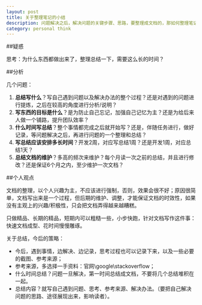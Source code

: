 ```yaml
---
layout: post
title: 关于整理笔记的小结
description: 问题解决之后，解决问题的关键步骤、思路，要整理成文档的，那如何整理笔记？
category: personal think
---
```


##疑惑

思考：为什么东西都做出来了，整理总结一下，需要这么长的时间？

##分析

几个问题：

1. **总结写什么**？写自己遇到问题以及解决办法的整个过程？还是对遇到的问题进行提炼，之后在较高的角度进行分析/说明？
1. **写东西的目标是什么**？是为防止自己忘记，加强自己记忆为主？还是为给后来人做一个铺路，提升团队效率？
1. **什么时间写总结**？整个事情都完成之后就开始写？还是，伴随任务进行，做好记录，等问题解决之后，再进行问题的一个整理和总结？
1. **写总结应该安排多长时间**？开发2周，对应写总结1周？还是开发1周，对应总结1天？
1. **总结文档的维护**？多高的频次来维护？每个月读一次之前的总结，并且进行修改？还是保证6个月之内，至少维护一次文档？


##个人观点

文档的整理，以个人兴趣为主，不应该进行强制，否则，效果会很不好；原因很简单，文档写出来是一个过程，但后期的维护、调整，才能保证文档的时效性，如果没有主观上的兴趣/积极性，只会把文档弄得越来越糟糕。


只做精品、长期的精品，短期内可以粗糙一些，小步快跑，针对文档写作这件事：快速文档成型、花时间慢慢雕琢。


关于总结，今后的策略：

* 今后，遇到事情，边解决、边记录，思考过程也可以记录下来，以及一些必要的截图、参考来源；
* 参考来源，多选择一手资料：官网\google\stackoverflow；
* 什么时间总结？问题一旦解决，第一时间总结成文档，不要将几个总结堆积在一起。
* 总结内容？就写自己遇到问题、思考、参考来源、解决办法。（要把自己解决问题的思路、途径展现出来，影响读者）。



[NingG]:    http://ningg.github.com  "NingG"
